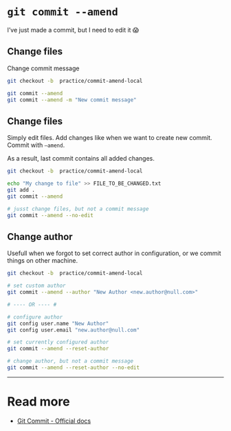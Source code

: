 # `git commit --amend`

I’ve just made a commit, but I need to edit it 😱

## Change files
Change commit message

```sh
git checkout -b  practice/commit-amend-local

git commit --amend
git commit --amend -m "New commit message"
```

## Change files

Simply edit files. Add changes like when we want to create new commit. Commit with `—amend`.

As a result, last commit contains all added changes.

```sh
git checkout -b  practice/commit-amend-local

echo "My change to file" >> FILE_TO_BE_CHANGED.txt
git add .
git commit --amend

# jusst change files, but not a commit message
git commit --amend --no-edit
```

## Change author

Usefull when we forgot to set correct author in configuration, or we commit things on other machine.

```sh
git checkout -b  practice/commit-amend-local

# set custom author
git commit --amend --author "New Author <new.author@null.com>"

# ---- OR ---- #

# configure author
git config user.name "New Author"
git config user.email "new.author@null.com"

# set currently configured author
git commit --amend --reset-author

# change author, but not a commit message
git commit --amend --reset-author --no-edit
```

---

# Read more
- [Git Commit - Official docs](https://git-scm.com/docs/git-commit)
